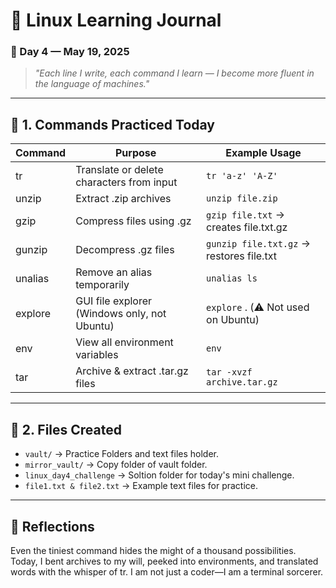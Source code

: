 # 🐧 Linux Learning Journal

### 📅 Day 4 — May 19, 2025

> _"Each line I write, each command I learn — I become more fluent in the language of machines."_

---

## 🔹 1. Commands Practiced Today

| Command | Purpose                                      | Example Usage                            |
| ------- | -------------------------------------------- | ---------------------------------------- |
| tr      | Translate or delete characters from input    | `tr 'a-z' 'A-Z' `                        |
| unzip   | Extract .zip archives                        | `unzip file.zip`                         |
| gzip    | Compress files using .gz                     | `gzip file.txt` → creates file.txt.gz    |
| gunzip  | Decompress .gz files                         | `gunzip file.txt.gz` → restores file.txt |
| unalias | Remove an alias temporarily                  | `unalias ls`                             |
| explore | GUI file explorer (Windows only, not Ubuntu) | `explore` . (⚠️ Not used on Ubuntu)      |
| env     | View all environment variables               | `env`                                    |
| tar     | Archive & extract .tar.gz files              | `tar -xvzf archive.tar.gz`               |

---

## 🔹 2. Files Created

- `vault/` -> Practice Folders and text files holder.
- `mirror_vault/` -> Copy folder of vault folder.
- `linux_day4_challenge` -> Soltion folder for today's mini challenge.
- `file1.txt & file2.txt` -> Example text files for practice.

---

## 💭 Reflections

Even the tiniest command hides the might of a thousand possibilities. Today, I bent archives to my will, peeked into environments, and translated words with the whisper of tr. I am not just a coder—I am a terminal sorcerer.
